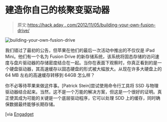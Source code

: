 # 建造你自己的核聚变驱动器

> 原文:[https://hack aday . com/2012/11/05/building-your-own-fusion-drive/](https://hackaday.com/2012/11/05/building-your-own-fusion-drive/)

![](../Images/82765e466b5eb272728e47dbf7362c20.png "building-your-own-fusion-drive")

我们错过了最初的公告，但苹果在他们的最后一次活动中推出的不仅仅是 iPad Mini。他们有一个名为 Fusion Drive 的新存储系统，该系统将固态存储的访问速度与盘片驱动器的存储密度结合在一起。当你在表面下观察时，你真正看到的是一个硬盘驱动器，其高速缓存以固态硬盘的形式被大幅放大。从现在许多大硬盘上的 64 MB 左右的高速缓存转移到 64GB 怎么样？

你不必等待苹果来做这件事。[Patrick Stein]尝试使用命令行工具将 SSD 与物理驱动器结合起来。当然，这不是一个万能的解决方案，但这是一个很好的证明。真正使其成为可能的关键是一个底层驱动程序，它可以处理 SDD 上的缓存，同时确保数据最终能够长期存储。

[via [Engadget](http://www.engadget.com/2012/11/01/mac-pro-owner-crafts-an-example-fusion-drive/)